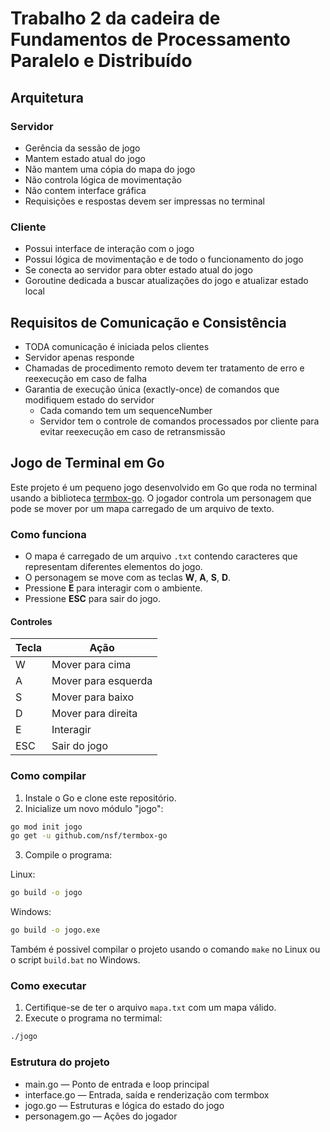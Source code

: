 # Trabalho 2 da cadeira de Fundamentos de Processamento Paralelo e Distribuído

## Arquitetura
### Servidor
- Gerência da sessão de jogo
- Mantem estado atual do jogo
- Não mantem uma cópia do mapa do jogo 
- Não controla lógica de movimentação
- Não contem interface gráfica
- Requisições e respostas devem ser impressas no terminal

### Cliente
- Possui interface de interação com o jogo
- Possui lógica de movimentação e de todo o funcionamento do jogo
- Se conecta ao servidor para obter estado atual do jogo
- Goroutine dedicada a buscar atualizações do jogo e atualizar estado local

## Requisitos de Comunicação e Consistência
- TODA comunicação é iniciada pelos clientes
- Servidor apenas responde
- Chamadas de procedimento remoto devem ter tratamento de erro e reexecução em caso de falha
- Garantia de execução única (exactly-once) de comandos que modifiquem estado do servidor
    - Cada comando tem um sequenceNumber
    - Servidor tem o controle de comandos processados por cliente para evitar reexecução em caso de retransmissão

## Jogo de Terminal em Go

Este projeto é um pequeno jogo desenvolvido em Go que roda no terminal usando a biblioteca [termbox-go](https://github.com/nsf/termbox-go). O jogador controla um personagem que pode se mover por um mapa carregado de um arquivo de texto.

### Como funciona

- O mapa é carregado de um arquivo `.txt` contendo caracteres que representam diferentes elementos do jogo.
- O personagem se move com as teclas **W**, **A**, **S**, **D**.
- Pressione **E** para interagir com o ambiente.
- Pressione **ESC** para sair do jogo.

#### Controles

| Tecla | Ação              |
|-------|-------------------|
| W     | Mover para cima   |
| A     | Mover para esquerda |
| S     | Mover para baixo  |
| D     | Mover para direita |
| E     | Interagir         |
| ESC   | Sair do jogo      |

### Como compilar

1. Instale o Go e clone este repositório.
2. Inicialize um novo módulo "jogo":

```bash
go mod init jogo
go get -u github.com/nsf/termbox-go
```

3. Compile o programa:

Linux:

```bash
go build -o jogo
```

Windows:

```bash
go build -o jogo.exe
```

Também é possivel compilar o projeto usando o comando `make` no Linux ou o script `build.bat` no Windows.

### Como executar

1. Certifique-se de ter o arquivo `mapa.txt` com um mapa válido.
2. Execute o programa no termimal:

```bash
./jogo
```

### Estrutura do projeto

- main.go — Ponto de entrada e loop principal
- interface.go — Entrada, saída e renderização com termbox
- jogo.go — Estruturas e lógica do estado do jogo
- personagem.go — Ações do jogador


